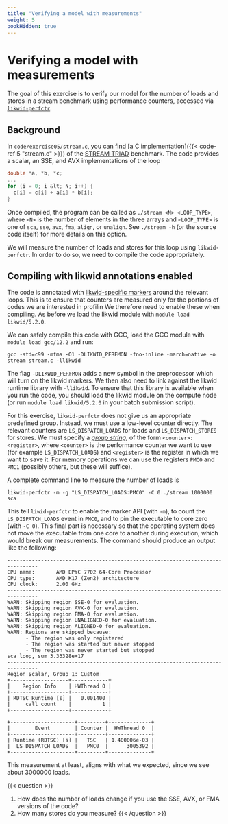 ```yaml
---
title: "Verifying a model with measurements"
weight: 5
bookHidden: true
---
```


# Verifying a model with measurements

The goal of this exercise is to verify our model for the number of
loads and stores in a stream benchmark using performance counters,
accessed via
[`likwid-perfctr`](https://github.com/RRZE-HPC/likwid/wiki/likwid-perfctr).

## Background

In `code/exercise05/stream.c`, you can find [a C implementation]({{<
code-ref 5 "stream.c" >}}) of the [STREAM
TRIAD](https://www.cs.virginia.edu/stream/) benchmark. The code provides
a scalar, an SSE, and AVX implementations of the loop

```c {linenos=false}
double *a, *b, *c;
...
for (i = 0; i &lt; N; i++) {
  c[i] = c[i] + a[i] * b[i];
}
```
Once compiled, the program can be called as `./stream <N> <LOOP_TYPE>`,
where `<N>` is the number of elements in the three arrays and
`<LOOP_TYPE>` is one of `sca`, `sse`, `avx`, `fma`, `align`, or
`unalign`. See `./stream -h` (or the source code itself) for more
details on this option.

We will measure the number of loads and stores for this loop using
`likwid-perfctr`. In order to do so, we need to compile the code
appropriately.

## Compiling with likwid annotations enabled

The code is annotated with [likwid-specific
markers](https://github.com/RRZE-HPC/likwid/wiki/likwid-perfctr#using-the-marker-api)
around the relevant loops. This is to ensure that counters are measured
only for the portions of codes we are interested in profilin We
therefore need to enable these when compiling. As before we load the
likwid module with `module load likwid/5.2.0`.

We can safely compile this code with GCC, load the GCC module with
`module load gcc/12.2` and run:

```
gcc -std=c99 -mfma -O1 -DLIKWID_PERFMON -fno-inline -march=native -o stream stream.c -llikwid
```

The flag `-DLIKWID_PERFMON` adds a new symbol in the
preprocessor which will turn on the likwid markers. We then also need
to link against the likwid runtime library with `-llikwid`.
To ensure that this library is available when you run the code, you
should load the likwid module on the compute node (or run `module
load likwid/5.2.0` in your batch submission script).

For this exercise, `likwid-perfctr` does not give us an appropriate
predefined group. Instead, we must use a low-level counter directly. The
relevant counters are `LS_DISPATCH_LOADS` for loads and
`LS_DISPATCH_STORES` for stores. We must specify a [_group
string_](https://github.com/RRZE-HPC/likwid/wiki/likwid-perfctr#using-custom-event-sets),
of the form `<counter>:<register>`, where `<counter>` is the performance
counter we want to use (for example `LS_DISPATCH_LOADS`) and
`<register>` is the register in which we want to save it. For memory
operations we can use the registers `PMC0` and `PMC1` (possibly others,
but these will suffice).

A complete command line to measure the number of loads is
```
likwid-perfctr -m -g "LS_DISPATCH_LOADS:PMC0" -C 0 ./stream 1000000 sca
```

This tell `liwid-perfctr` to enable the marker API (with `-m`), to count
the `LS_DISPATCH_LOADS` event in `PMC0`, and to pin the
executable to core zero (with `-C 0`). This final part is necessary so
that the operating system does not move the executable from one core to
another during execution, which would break our measurements. The
command should produce an output like the following:

```
--------------------------------------------------------------------------------
CPU name:       AMD EPYC 7702 64-Core Processor
CPU type:       AMD K17 (Zen2) architecture
CPU clock:      2.00 GHz
--------------------------------------------------------------------------------
WARN: Skipping region SSE-0 for evaluation.
WARN: Skipping region AVX-0 for evaluation.
WARN: Skipping region FMA-0 for evaluation.
WARN: Skipping region UNALIGNED-0 for evaluation.
WARN: Skipping region ALIGNED-0 for evaluation.
WARN: Regions are skipped because:
      - The region was only registered
      - The region was started but never stopped
      - The region was never started but stopped
sca loop, sum 3.33328e+17
--------------------------------------------------------------------------------
Region Scalar, Group 1: Custom
+-------------------+------------+
|    Region Info    | HWThread 0 |
+-------------------+------------+
| RDTSC Runtime [s] |   0.001400 |
|     call count    |          1 |
+-------------------+------------+

+---------------------+---------+--------------+
|        Event        | Counter |  HWThread 0  |
+---------------------+---------+--------------+
| Runtime (RDTSC) [s] |   TSC   | 1.400006e-03 |
|  LS_DISPATCH_LOADS  |   PMC0  |      3005392 |
+---------------------+---------+--------------+
```

This measurement at least, aligns with what we expected, since we see
about 3000000 loads.

{{< question >}}
1. How does the number of loads change if you use the SSE, AVX, or FMA
   versions of the code?
2. How many stores do you measure?
{{< /question >}}
